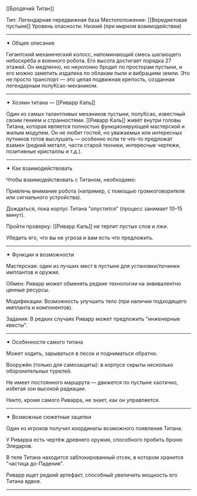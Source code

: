 

[[Бродячий Титан]]

Тип: Легендарная передвижная база
Местоположение: [[Вередиктовая пустыня]]
Уровень опасности: Низкий (при мирном взаимодействии)


---

✦ Общее описание

Гигантский механический колосс, напоминающий смесь шагающего небоскрёба и военного робота. Его высота достигает порядка 27 этажей. Он медленно, но неуклонно бродит по просторам пустыни, и его можно заметить издалека по облакам пыли и вибрациям земли. Это не просто транспорт — это целая подвижная крепость, созданная легендарным полуКсао-механиком.


---

✦ Хозяин титана — [[Риварр Каль]]

Один из самых талантливых механиков пустыни, полуКсао, известный своим гением и странностями. [[Риварр Каль]] живёт внутри головы Титана, которая является полностью функционирующей мастерской и жилым модулем. Он не любит гостей, но уважаемых или интересных путников готов выслушать — особенно если те что-то предложат взамен (редкий металл, части старой техники, интересные чертежи, позитивные кристаллы и т.д.).


---

✦ Как взаимодействовать

Чтобы взаимодействовать с Титаном, необходимо:

Привлечь внимание робота (например, с помощью громкоговорителя или сигнального устройства).

Дождаться, пока корпус Титана "опустится" (процесс занимает 10–15 минут).

Пройти проверку: [[Риварр Каль]] не терпит пустых слов и лжи.

Убедить его, что вы не угроза и вам есть что предложить.



---

✦ Функции и возможности

Мастерская: один из лучших мест в пустыне для установки/починки имплантов и оружия.

Обмен: Риварр может обменять редкие технологии на эквивалентно ценные ресурсы.

Модификации: Возможность улучшить тело (при наличии подходящего импланта и компонентов).

Задания: В редких случаях Риварр может предложить "инженерные квесты".



---

✦ Особенности самого титана

Может ходить, зарываться в песок и подниматься обратно.

Вооружён (только для самозащиты): в корпусе скрыты несколько оборонительных турелей.

Не имеет постоянного маршрута — движется по пустыне хаотично, избегая зон высокой радиации.

Никто, кроме самого Риварра, не знает, как он управляется.



---

✦ Возможные сюжетные зацепки

Один из игроков получил координаты возможного появления Титана.

У Риварра есть чертёж древнего оружия, способного пробить броню Эледаров.

В теле Титана находится заблокированный отсек, в котором хранится "частица до-Падения".

Риварр ищет редкий артефакт, способный увеличить мощность его Титана вдвое.



---

